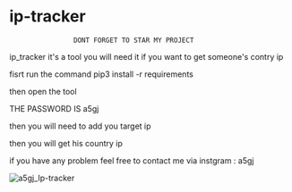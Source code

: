 # ip-tracker

                    DONT FORGET TO STAR MY PROJECT 
                            
                            
ip_tracker it's a tool you will need it if you want to get someone's contry ip

fisrt run the command pip3 install -r requirements

then open the tool 

THE PASSWORD IS a5gj


then you will need to add you target ip 

then you will get his country ip


if you have any problem feel free to contact me via instgram : a5gj


![a5gj_Ip-tracker](https://user-images.githubusercontent.com/97116781/183036367-e67fad6a-fddc-4643-83ef-107c579e3e77.png)


